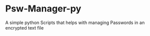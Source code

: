 # Psw-Manager-py
A simple python Scripts that helps with managing Passwords in an encrypted text file
